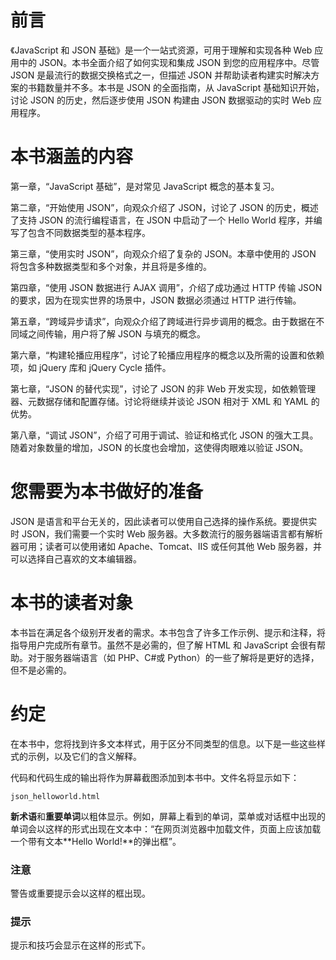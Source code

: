 # 前言

《JavaScript 和 JSON 基础》是一个一站式资源，可用于理解和实现各种 Web 应用中的 JSON。本书全面介绍了如何实现和集成 JSON 到您的应用程序中。尽管 JSON 是最流行的数据交换格式之一，但描述 JSON 并帮助读者构建实时解决方案的书籍数量并不多。本书是 JSON 的全面指南，从 JavaScript 基础知识开始，讨论 JSON 的历史，然后逐步使用 JSON 构建由 JSON 数据驱动的实时 Web 应用程序。

# 本书涵盖的内容

第一章，“JavaScript 基础”，是对常见 JavaScript 概念的基本复习。

第二章，“开始使用 JSON”，向观众介绍了 JSON，讨论了 JSON 的历史，概述了支持 JSON 的流行编程语言，在 JSON 中启动了一个 Hello World 程序，并编写了包含不同数据类型的基本程序。

第三章，“使用实时 JSON”，向观众介绍了复杂的 JSON。本章中使用的 JSON 将包含多种数据类型和多个对象，并且将是多维的。

第四章，“使用 JSON 数据进行 AJAX 调用”，介绍了成功通过 HTTP 传输 JSON 的要求，因为在现实世界的场景中，JSON 数据必须通过 HTTP 进行传输。

第五章，“跨域异步请求”，向观众介绍了跨域进行异步调用的概念。由于数据在不同域之间传输，用户将了解 JSON 与填充的概念。

第六章，“构建轮播应用程序”，讨论了轮播应用程序的概念以及所需的设置和依赖项，如 jQuery 库和 jQuery Cycle 插件。

第七章，“JSON 的替代实现”，讨论了 JSON 的非 Web 开发实现，如依赖管理器、元数据存储和配置存储。讨论将继续并谈论 JSON 相对于 XML 和 YAML 的优势。

第八章，“调试 JSON”，介绍了可用于调试、验证和格式化 JSON 的强大工具。随着对象数量的增加，JSON 的长度也会增加，这使得肉眼难以验证 JSON。

# 您需要为本书做好的准备

JSON 是语言和平台无关的，因此读者可以使用自己选择的操作系统。要提供实时 JSON，我们需要一个实时 Web 服务器。大多数流行的服务器端语言都有解析器可用；读者可以使用诸如 Apache、Tomcat、IIS 或任何其他 Web 服务器，并可以选择自己喜欢的文本编辑器。

# 本书的读者对象

本书旨在满足各个级别开发者的需求。本书包含了许多工作示例、提示和注释，将指导用户完成所有章节。虽然不是必需的，但了解 HTML 和 JavaScript 会很有帮助。对于服务器端语言（如 PHP、C#或 Python）的一些了解将是更好的选择，但不是必需的。

# 约定

在本书中，您将找到许多文本样式，用于区分不同类型的信息。以下是一些这些样式的示例，以及它们的含义解释。

代码和代码生成的输出将作为屏幕截图添加到本书中。文件名将显示如下：

`json_helloworld.html`

**新术语**和**重要单词**以粗体显示。例如，屏幕上看到的单词，菜单或对话框中出现的单词会以这样的形式出现在文本中：“在网页浏览器中加载文件，页面上应该加载一个带有文本**Hello World!**的弹出框”。

### 注意

警告或重要提示会以这样的框出现。

### 提示

提示和技巧会显示在这样的形式下。

